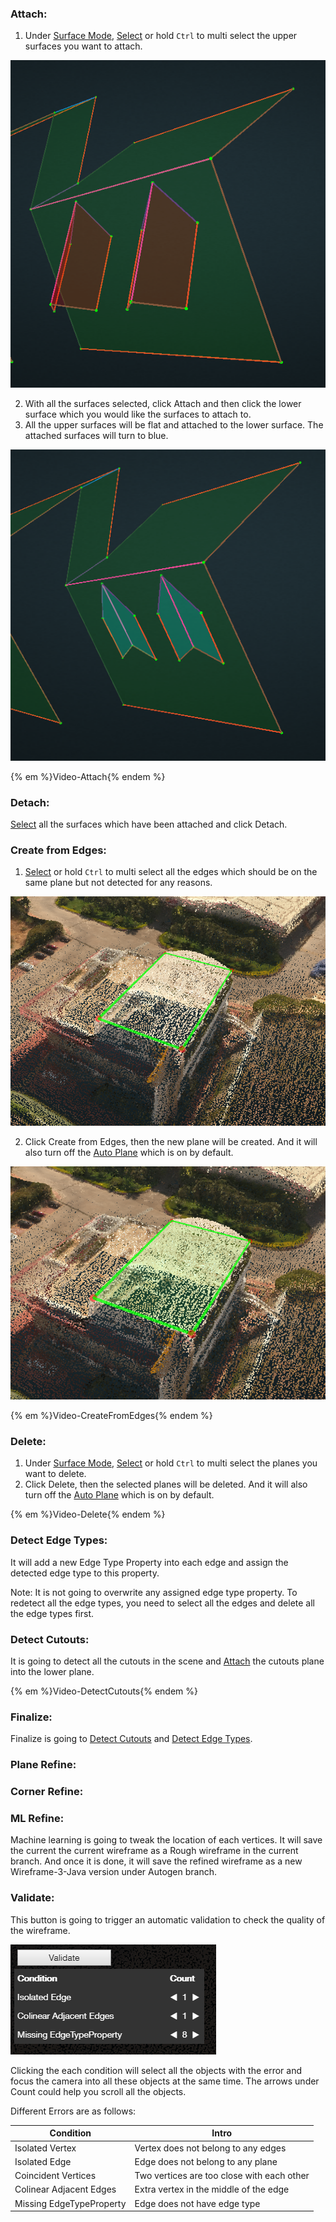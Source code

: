 ### Attach:
1. Under [Surface Mode], [Select] or hold `Ctrl` to multi select the upper surfaces you want to attach.

 ![](/Images/attach1.png)

2. With all the surfaces selected, click Attach and then click the lower surface which you would like the surfaces to attach to.
3. All the upper surfaces will be flat and attached to the lower surface. The attached surfaces will turn to blue.

 ![](/Images/attach2.png)

{% em %}Video-Attach{% endem %}

### Detach:

[Select] all the surfaces which have been attached and click Detach.

### Create from Edges:
1. [Select] or hold `Ctrl` to multi select all the edges which should be on the same plane but not detected for any reasons.

 ![](/Images/createfromedges1.png)

2. Click Create from Edges, then the new plane will be created. And it will also turn off the [Auto Plane] which is on by default.

 ![](/Images/createfromedges2.png)

{% em %}Video-CreateFromEdges{% endem %}

### Delete:

1. Under [Surface Mode], [Select] or hold `Ctrl` to multi select the planes you want to delete.
2. Click Delete, then the selected planes will be deleted. And it will also turn off the [Auto Plane] which is on by default.

{% em %}Video-Delete{% endem %}

### Detect Edge Types:

It will add a new Edge Type Property into each edge and assign the detected edge type to this property.

Note: It is not going to overwrite any assigned edge type property. To redetect all the edge types, you need to select all the edges and delete all the edge types first.

### Detect Cutouts:

It is going to detect all the cutouts in the scene and [Attach] the cutouts plane into the lower plane.

{% em %}Video-DetectCutouts{% endem %}

### Finalize:

Finalize is going to [Detect Cutouts] and [Detect Edge Types].

### Plane Refine:

### Corner Refine:

### ML Refine:

Machine learning is going to tweak the location of each vertices. It will save the current the current wireframe as a Rough wireframe in the current branch. And once it is done, it will save the refined wireframe as a new Wireframe-3-Java version under Autogen branch.

### Validate:

This button is going to trigger an automatic validation to check the quality of the wireframe.
 
 ![](/Images/validate.png)
 
Clicking the each condition will select all the objects with the error and focus the camera into all these objects at the same time. The arrows under Count could help you scroll all the objects.

Different Errors are as follows:

| **Condition** | **Intro** |
| --- | --- |
| Isolated Vertex | Vertex does not belong to any edges|
| Isolated Edge| Edge does not belong to any plane|
| Coincident Vertices | Two vertices are too close with each other|
| Colinear Adjacent Edges | Extra vertex in the middle of the edge |
| Missing EdgeTypeProperty | Edge does not have edge type |


[Save]: basic-function.md#save
[Save As]: basic-function.md#save-as
[Export]: basic-function.md#export
[Import]: basic-function.md#import
[Undo]: basic-function.md#undo
[Select]: basic-function.md#select
[Create]: basic-function.md#create
[Modify]: basic-function.md#modify
[Delete]: basic-function.md#delete
[Align]: basic-function.md#align
[Lock Mode]: advanced-function.md#lock-mode
[Auto Plane]: advanced-function.md#auto-plane
[Set Scale]: advanced-function.md#set-scale
[Eraser]: advanced-function.md#eraser
[Erase All]: advanced-function.md#erase-all
[Intersect Lines]: advanced-function.md#intersect-lines
[Register Wireframe]: advanced-function.md#register-wireframe
[Properties]: advanced-function.md#properties
[Layers]: advanced-function.md#layers
[Adjust Vertices]: advanced-function.md#adjust-vertices
[Attach]: tools.md#attach
[Detach]: tools.md#detach
[Create from Edges]: tools.md#create-from-edges
[Delete]: tools.md#delete
[Detect Edge Types]: tools.md#detect-edge-types
[Detect Cutouts]: tools.md#detect-cutouts
[Finalize]: tools.md#finalize
[ML Refine]: tools.md#ml-refine
[Validate]: tools.md#validate
[Vertex Mode]: mode.md#vertex-mode
[Edge Mode]: mode.md#edge-mode
[Surface Mode]: mode.md#surface-mode
[Special Cases]: special-cases.md
[Overhang]: special-cases.md#overhang
[Tree]: special-cases.md#tree
[Chimney]: special-cases.md#chimney
[Penetration]: special-cases.md#penetration
[Flat Roof]: special-cases.md#flat-roof
[Steps to QA a Project]: steps-to-qa-a-project.md
[Edge Types and Example]: edge-types-and-example.md
[Shortcut]: shortcut.md






